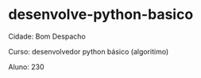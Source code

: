 # desenvolve-python-basico

Cidade: Bom Despacho

Curso: desenvolvedor python básico (algoritimo)

Aluno: 230

